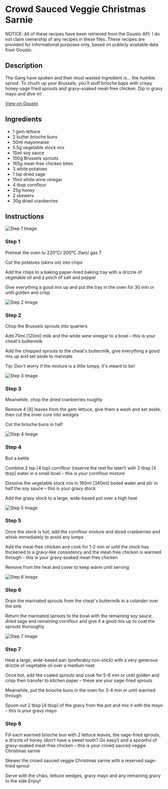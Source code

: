 # Crowd Sauced Veggie Christmas Sarnie

NOTICE: All of these recipes have been retrieved from the Gousto API. I do not claim ownership of any recipes in these files. These recipes are provided for informational purposes only, based on publicly available data from Gousto.

## Description

The Gang have spoken and their most wasted ingredient is… the humble sprout. To zhuzh up your Brussels, you’ll stuff brioche baps with crispy honey-sage fried sprouts and gravy-soaked meat-free chicken. Dip in gravy mayo and dive in!

[View on Gousto](https://www.gousto.co.uk/recipes/cookbook/crowd-sauced-veggie-christmas-sarnie)

## Ingredients

- 1 gem lettuce
- 2 butter brioche buns
- 50ml mayonnaise
- 5.5g vegetable stock mix
- 15ml soy sauce
- 100g Brussels sprouts
- 165g meat-free chicken bites
- 3 white potatoes
- 1 tsp dried sage
- 15ml white wine vinegar
- 4 tbsp cornflour
- 25g honey
- 2 skewers
- 30g dried cranberries

## Instructions

![Step 1 Image](https://production-media.gousto.co.uk/cms/recipe-step-image/step-1-1637676795399-x200.jpg)

### Step 1

Preheat the oven to 220°C/ 200°C (fan)/ gas 7

Cut the potatoes (skins on) into chips

Add the chips to a baking paper-lined baking tray with a drizzle of vegetable oil and a pinch of salt and pepper

Give everything a good mix up and put the tray in the oven for 30 min or until golden and crisp

![Step 2 Image](https://production-media.gousto.co.uk/cms/recipe-step-image/step-2-1637676844969-x200.jpg)

### Step 2

Chop the Brussels sprouts into quarters

Add 70ml <span class="text-danger">[120ml]</span> milk and the white wine vinegar to a bowl – this is your cheat's buttermilk

Add the chopped sprouts to the cheat's buttermilk, give everything a good mix up and set aside to marinate

Tip: Don't worry if the mixture is a little lumpy, it's meant to be!

![Step 3 Image](https://production-media.gousto.co.uk/cms/recipe-step-image/step-3-1637676868047-x200.jpg)

### Step 3

Meanwhile, chop the dried cranberries roughly

Remove 4 <span class="text-danger">[8]</span> leaves from the gem lettuce, give them a wash and set aside, then cut the inner core into wedges

Cut the brioche buns in half

![Step 4 Image](https://production-media.gousto.co.uk/cms/recipe-step-image/step-4-1637676897713-x200.jpg)

### Step 4

Boil a kettle

Combine 2 tsp <span class="text-danger">[4 tsp] </span>cornflour (reserve the rest for later!) with 2 tbsp <span class="text-danger">[4 tbsp]</span> water in a small bowl – this is your cornflour mixture

Dissolve the vegetable stock mix in 180ml <span class="text-danger">[340ml]</span> boiled water and stir in half the soy sauce – this is your gravy stock

Add the gravy stock to a large, wide-based pot over a high heat

![Step 5 Image](https://production-media.gousto.co.uk/cms/recipe-step-image/step-5-1637677071086-x200.jpg)

### Step 5

Once the stock is hot, add the cornflour mixture and diced cranberries and whisk immediately to avoid any lumps

Add the meat-free chicken and cook for 1-2 min or until the stock has thickened to a gravy-like consistency and the meat-free chicken is warmed through – this is your gravy-soaked meat-free chicken

Remove from the heat and cover to keep warm until serving

![Step 6 Image](https://production-media.gousto.co.uk/cms/recipe-step-image/step-6-1637677101106-x200.jpg)

### Step 6

Drain the marinated sprouts from the cheat's buttermilk in a colander over the sink

Return the marinated sprouts to the bowl with the remaining soy sauce, dried sage and remaining cornflour and give it a good mix up to coat the sprouts thoroughly

![Step 7 Image](https://production-media.gousto.co.uk/cms/recipe-step-image/step-7-1637677165444-x200.jpg)

### Step 7

Heat a large, wide-based pan (preferably non-stick) with a very generous drizzle of vegetable oil over a medium heat

Once hot, add the coated sprouts and cook for 5-6 min or until golden and crisp then transfer to kitchen paper – these are your sage-fried sprouts

Meanwhile, put the brioche buns in the oven for 3-4 min or until warmed through

Spoon out 2 tbsp <span class="text-danger">[4 tbsp]</span> of the gravy from the pot and mix it with the mayo – this is your gravy mayo

### Step 8

Fill each warmed brioche bun with 2 lettuce leaves, the sage-fried sprouts, a drizzle of honey (don’t have a sweet tooth? Go easy!) and a spoonful of gravy-soaked meat-free chicken – this is your crowd sauced veggie Christmas sarnie

Skewer the crowd sauced veggie Christmas sarnie with a reserved sage-fried sprout

Serve with the chips, lettuce wedges, gravy mayo and any remaining gravy to the side  Enjoy!


